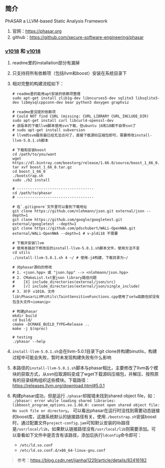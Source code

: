## 简介
PhASAR a LLVM-based Static Analysis Framework
1. 官网：https://phasar.org
2. github：https://github.com/secure-software-engineering/phasar

### [v1018](https://github.com/secure-software-engineering/phasar/releases/tag/v-pldi18) 和 [v1018](https://github.com/secure-software-engineering/phasar/releases/tag/v1018)
1. readme里的installation部分有漏掉
2. 只支持将所有依赖项（包括llvm和boost）安装在系统目录下
3. 相对完整的构建流程如下：
    ```shell
    # readme里的能用apt安装的依赖项整理
    sudo apt-get install zlib1g-dev libncurses5-dev sqlite3 libsqlite3-dev libmysqlcppconn-dev bear python3 doxygen graphviz

    # readme里没提的依赖项
    # Could NOT find CURL (missing: CURL_LIBRARY CURL_INCLUDE_DIR)
    sudo apt-get install curl libcurl4-openssl-dev
    # 该版本的下载llvm脚本使用svn下载，但ubuntu 16和18都不自带svn了
    # sudo apt-get install subversion
    # llvm的svm服务器已经无法访问了，直接下载源码压缩包即可，需要修改install-llvm-5.0.1.sh脚本

    # 下载和安装boost
    cd /path/to/you/want
    wget https://dl.bintray.com/boostorg/release/1.66.0/source/boost_1_66_0.tar.gz
    tar xvf boost_1_66_0.tar.gz
    cd boost_1_66_0
    ./bootstrap.sh
    sudo ./b2 install

    # -----------------------------------
    cd /path/to/phasar
    # -----------------------------------

    # 在`.gitignore`文件里可以看到下载地址
    git clone https://github.com/nlohmann/json.git external/json --depth=1
    git clone https://github.com/google/googletest.git external/googletest --depth=1
    git clone https://github.com/pdschubert/WALi-OpenNWA.git external/WALi-OpenNWA --depth=1 # v-pldi18 不需要

    # 下载并安装llvm
    # 使用本路劲下修改后的install-llvm-5.0.1.sh脚本文件，使用方法不变
    cd utils
    ./install-llvm-5.0.1.sh 4 ~/ # 使用-j4构建，下载目录为~/

    # 对phasar源码的修改
    # 1. <json.hpp> 或 "json.hpp" --> <nlohmann/json.hpp>
    # 2. CMakeList.txt里json library路径问题
    #    [X] include_directories(external/json/src)
    #    [√] include_directories(external/json/single_include)
    # 3. 对于 v1018，文件lib\PhasarLLVM\Utils\TaintSensitiveFunctions.cpp使用了setw函数但却没有包含头文件<iomanip>

    # 构建phasar
    mkdir build
    cd build/
    cmake -DCMAKE_BUILD_TYPE=Release ..
    make -j $(nproc)

    # testing
    ./phasar --help
    ```

4. `install-llvm-5.0.1.sh`会在llvm-5.0.1目录下git clone并构建binutils，构建过程中可能会失败，暂时未发现构建失败有什么影响

5. 本路径的`install-llvm-5.0.1.sh`脚本与phasar相比，主要修改了llvm各个模块的获取方式，从svn拉取源码变成了wget下载源码压缩包，并解压、按照原有的目录结构组织这些模块。下载路径：https://releases.llvm.org/download.html#5.0.1

6. 构建phasar成功，但是运行`./phasar`却报错未找到shared object file，如：
`./phasar: error while loading shared libraries: libboost_program_options.so.1.66.0: cannot open shared object file: No such file or directory`。
可以看出phasar在运行时没找到需要动态链接的boost库，这跟系统默认的链接路径有关，使用`./bootstrap.sh`安装boost时，通过配置文件`project-config.jam`可知默认安装的lib路径是`/usr/local/lib`，如果默认链接路径没有`/usr/local/lib`则需要添加。可以查看如下文件中是否含有该路径，添加后执行`ldconfig`命令即可：
    + `/etc/ld.so.conf`
    + `/etc/ld.so.conf.d/x86_64-linux-gnu.conf`

>参考：https://blog.csdn.net/jianhai1229/article/details/82416182
